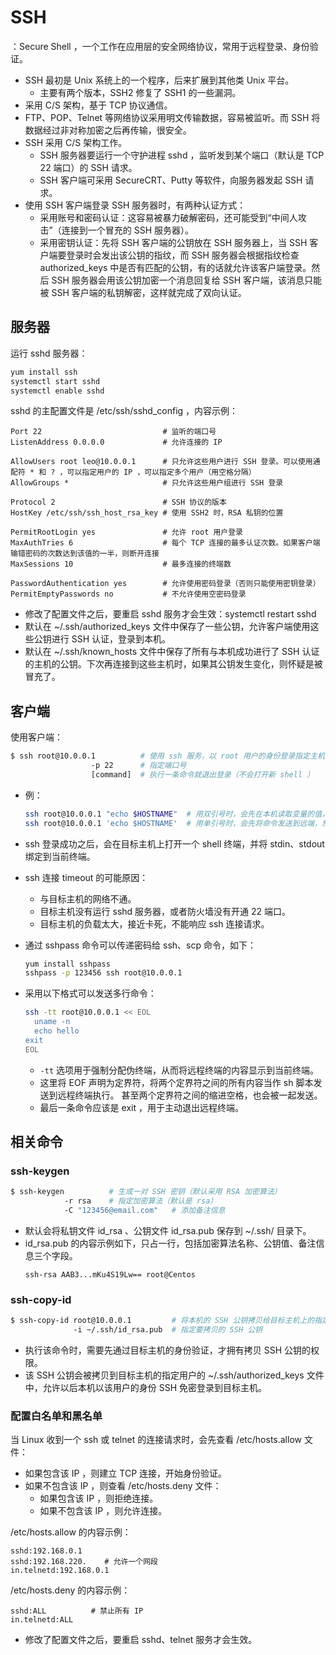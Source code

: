 # SSH

：Secure Shell ，一个工作在应用层的安全网络协议，常用于远程登录、身份验证。
- SSH 最初是 Unix 系统上的一个程序，后来扩展到其他类 Unix 平台。
  - 主要有两个版本，SSH2 修复了 SSH1 的一些漏洞。
- 采用 C/S 架构，基于 TCP 协议通信。
- FTP、POP、Telnet 等网络协议采用明文传输数据，容易被监听。而 SSH 将数据经过非对称加密之后再传输，很安全。
- SSH 采用 C/S 架构工作。
  - SSH 服务器要运行一个守护进程 sshd ，监听发到某个端口（默认是 TCP 22 端口）的 SSH 请求。
  - SSH 客户端可采用 SecureCRT、Putty 等软件，向服务器发起 SSH 请求。
- 使用 SSH 客户端登录 SSH 服务器时，有两种认证方式：
  - 采用账号和密码认证：这容易被暴力破解密码，还可能受到“中间人攻击”（连接到一个冒充的 SSH 服务器）。
  - 采用密钥认证：先将 SSH 客户端的公钥放在 SSH 服务器上，当 SSH 客户端要登录时会发出该公钥的指纹，而 SSH 服务器会根据指纹检查 authorized_keys 中是否有匹配的公钥，有的话就允许该客户端登录。然后 SSH 服务器会用该公钥加密一个消息回复给 SSH 客户端，该消息只能被 SSH 客户端的私钥解密，这样就完成了双向认证。

## 服务器

运行 sshd 服务器：
```sh
yum install ssh
systemctl start sshd
systemctl enable sshd
```

sshd 的主配置文件是 /etc/ssh/sshd_config ，内容示例：
```
Port 22                           # 监听的端口号
ListenAddress 0.0.0.0             # 允许连接的 IP

AllowUsers root leo@10.0.0.1      # 只允许这些用户进行 SSH 登录。可以使用通配符 * 和 ? ，可以指定用户的 IP ，可以指定多个用户（用空格分隔）
AllowGroups *                     # 只允许这些用户组进行 SSH 登录

Protocol 2                        # SSH 协议的版本
HostKey /etc/ssh/ssh_host_rsa_key # 使用 SSH2 时，RSA 私钥的位置

PermitRootLogin yes               # 允许 root 用户登录
MaxAuthTries 6                    # 每个 TCP 连接的最多认证次数。如果客户端输错密码的次数达到该值的一半，则断开连接
MaxSessions 10                    # 最多连接的终端数

PasswordAuthentication yes        # 允许使用密码登录（否则只能使用密钥登录）
PermitEmptyPasswords no           # 不允许使用空密码登录
```
- 修改了配置文件之后，要重启 sshd 服务才会生效：systemctl restart sshd
- 默认在 ~/.ssh/authorized_keys 文件中保存了一些公钥，允许客户端使用这些公钥进行 SSH 认证，登录到本机。
- 默认在 ~/.ssh/known_hosts 文件中保存了所有与本机成功进行了 SSH 认证的主机的公钥。下次再连接到这些主机时，如果其公钥发生变化，则怀疑是被冒充了。

## 客户端

使用客户端：
```sh
$ ssh root@10.0.0.1          # 使用 ssh 服务，以 root 用户的身份登录指定主机
                  -p 22      # 指定端口号
                  [command]  # 执行一条命令就退出登录（不会打开新 shell ）
```
- 例：
    ```sh
    ssh root@10.0.0.1 "echo $HOSTNAME"  # 用双引号时，会先在本机读取变量的值，然后将命令发送到远端
    ssh root@10.0.0.1 'echo $HOSTNAME'  # 用单引号时，会先将命令发送到远端，然后在远端读取变量的值
    ```
- ssh 登录成功之后，会在目标主机上打开一个 shell 终端，并将 stdin、stdout 绑定到当前终端。
- ssh 连接 timeout 的可能原因：
  - 与目标主机的网络不通。
  - 目标主机没有运行 sshd 服务器，或者防火墙没有开通 22 端口。
  - 目标主机的负载太大，接近卡死，不能响应 ssh 连接请求。

- 通过 sshpass 命令可以传递密码给 ssh、scp 命令，如下：
  ```sh
  yum install sshpass
  sshpass -p 123456 ssh root@10.0.0.1
  ```

- 采用以下格式可以发送多行命令：
    ```sh
    ssh -tt root@10.0.0.1 << EOL
      uname -n
      echo hello
    exit
    EOL
    ```
  - `-tt` 选项用于强制分配伪终端，从而将远程终端的内容显示到当前终端。
  - 这里将 EOF 声明为定界符，将两个定界符之间的所有内容当作 sh 脚本发送到远程终端执行。
    甚至两个定界符之间的缩进空格，也会被一起发送。
  - 最后一条命令应该是 exit ，用于主动退出远程终端。

## 相关命令

### ssh-keygen

```sh
$ ssh-keygen          # 生成一对 SSH 密钥（默认采用 RSA 加密算法）
            -r rsa    # 指定加密算法（默认是 rsa）
            -C "123456@email.com"   # 添加备注信息
```
- 默认会将私钥文件 id_rsa 、公钥文件 id_rsa.pub 保存到 ~/.ssh/ 目录下。
- id_rsa.pub 的内容示例如下，只占一行，包括加密算法名称、公钥值、备注信息三个字段。
    ```
    ssh-rsa AAB3...mKu4S19Lw== root@Centos
    ```

### ssh-copy-id

```sh
$ ssh-copy-id root@10.0.0.1         # 将本机的 SSH 公钥拷贝给目标主机上的指定用户
              -i ~/.ssh/id_rsa.pub  # 指定要拷贝的 SSH 公钥
``` 
- 执行该命令时，需要先通过目标主机的身份验证，才拥有拷贝 SSH 公钥的权限。
- 该 SSH 公钥会被拷贝到目标主机的指定用户的 ~/.ssh/authorized_keys 文件中，允许以后本机以该用户的身份 SSH 免密登录到目标主机。

### 配置白名单和黑名单

当 Linux 收到一个 ssh 或 telnet 的连接请求时，会先查看 /etc/hosts.allow 文件：
- 如果包含该 IP ，则建立 TCP 连接，开始身份验证。
- 如果不包含该 IP ，则查看 /etc/hosts.deny 文件：
  - 如果包含该 IP ，则拒绝连接。
  - 如果不包含该 IP ，则允许连接。

/etc/hosts.allow 的内容示例：
```
sshd:192.168.0.1
sshd:192.168.220.    # 允许一个网段
in.telnetd:192.168.0.1
```

/etc/hosts.deny 的内容示例：
```
sshd:ALL          # 禁止所有 IP
in.telnetd:ALL
```
- 修改了配置文件之后，要重启 sshd、telnet 服务才会生效。
